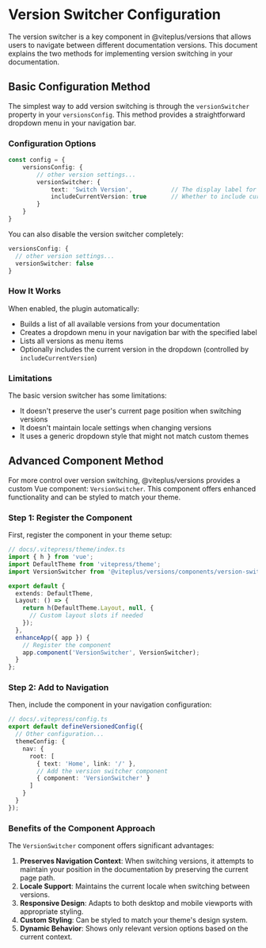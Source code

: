 # Version Switcher Configuration

The version switcher is a key component in @viteplus/versions that
allows users to navigate between different documentation versions.
This document explains the two methods for implementing version switching in your documentation.

## Basic Configuration Method

The simplest way to add version switching is through the `versionSwitcher` property in your `versionsConfig`.
This method provides a straightforward dropdown menu in your navigation bar.

### Configuration Options

```ts
const config = {
    versionsConfig: {
        // other version settings...
        versionSwitcher: {
            text: 'Switch Version',           // The display label for the dropdown
            includeCurrentVersion: true       // Whether to include current version in the dropdown
        }
    }
}
```

You can also disable the version switcher completely:

```ts
versionsConfig: {
  // other version settings...
  versionSwitcher: false
}
```

### How It Works

When enabled, the plugin automatically:

- Builds a list of all available versions from your documentation
- Creates a dropdown menu in your navigation bar with the specified label
- Lists all versions as menu items
- Optionally includes the current version in the dropdown (controlled by `includeCurrentVersion`)

### Limitations

The basic version switcher has some limitations:

- It doesn't preserve the user's current page position when switching versions
- It doesn't maintain locale settings when changing versions
- It uses a generic dropdown style that might not match custom themes

## Advanced Component Method

For more control over version switching, @viteplus/versions provides a custom Vue component: `VersionSwitcher`.
This component offers enhanced functionality and can be styled to match your theme.

### Step 1: Register the Component

First, register the component in your theme setup:

```ts
// docs/.vitepress/theme/index.ts
import { h } from 'vue';
import DefaultTheme from 'vitepress/theme';
import VersionSwitcher from '@viteplus/versions/components/version-switcher.component.vue';

export default {
  extends: DefaultTheme,
  Layout: () => {
    return h(DefaultTheme.Layout, null, {
      // Custom layout slots if needed
    });
  },
  enhanceApp({ app }) {
    // Register the component
    app.component('VersionSwitcher', VersionSwitcher);
  }
};
```

### Step 2: Add to Navigation

Then, include the component in your navigation configuration:

```ts
// docs/.vitepress/config.ts
export default defineVersionedConfig({
  // Other configuration...
  themeConfig: {
    nav: {
      root: [ 
        { text: 'Home', link: '/' },
        // Add the version switcher component
        { component: 'VersionSwitcher' }
      ]
    }
  }
});
```

### Benefits of the Component Approach

The `VersionSwitcher` component offers significant advantages:

1. **Preserves Navigation Context**: When switching versions, it attempts to maintain your position in the documentation by preserving the current page path.
2. **Locale Support**: Maintains the current locale when switching between versions.
3. **Responsive Design**: Adapts to both desktop and mobile viewports with appropriate styling.
4. **Custom Styling**: Can be styled to match your theme's design system.
5. **Dynamic Behavior**: Shows only relevant version options based on the current context.
